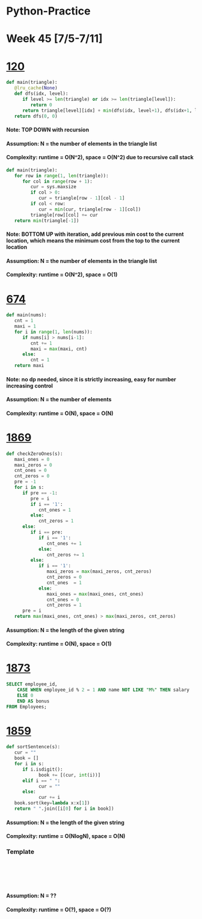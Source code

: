 # Python-Practice

# Week 45 [7/5-7/11]

# [120](https://leetcode.com/problems/triangle/)
```python
def main(triangle):
   @lru_cache(None)
   def dfs(idx, level):
      if level >= len(triangle) or idx >= len(triangle[level]):
         return 0
      return triangle[level][idx] + min(dfs(idx, level+1), dfs(idx+1, level+1))
   return dfs(0, 0)
```
#### Note: TOP DOWN with recursion
#### Assumption: N = the number of elements in the triangle list
#### Complexity: runtime = O(N^2), space = O(N^2) due to recursive call stack

```python
def main(triangle):
   for row in range(1, len(triangle)):
      for col in range(row + 1):
         cur = sys.maxsize
         if col > 0:
            cur = triangle[row - 1][col - 1]
         if col < row:
            cur = min(cur, triangle[row - 1][col])
         triangle[row][col] += cur
   return min(triangle[-1])
```
#### Note: BOTTOM UP with iteration, add previous min cost to the current location, which means the minimum cost from the top to the current location
#### Assumption: N = the number of elements in the triangle list
#### Complexity: runtime = O(N^2), space = O(1)

# [674](https://leetcode.com/problems/longest-continuous-increasing-subsequence/)
```python
def main(nums):
   cnt = 1
   maxi = 1
   for i in range(1, len(nums)):
      if nums[i] > nums[i-1]:
         cnt += 1
         maxi = max(maxi, cnt)
      else:
         cnt = 1
   return maxi
```
#### Note: no dp needed, since it is strictly increasing, easy for number increasing control
#### Assumption: N = the number of elements
#### Complexity: runtime = O(N), space = O(N)

# [1869](https://leetcode.com/problems/longer-contiguous-segments-of-ones-than-zeros/)
```python
def checkZeroOnes(s):
   maxi_ones = 0
   maxi_zeros = 0
   cnt_ones = 0
   cnt_zeros = 0
   pre = -1
   for i in s:
      if pre == -1:
         pre = i
         if i == '1':
            cnt_ones = 1
         else:
            cnt_zeros = 1
      else:
         if i == pre:
            if i == '1':
               cnt_ones += 1
            else:
               cnt_zeros += 1
         else:
            if i == '1':
               maxi_zeros = max(maxi_zeros, cnt_zeros)
               cnt_zeros = 0
               cnt_ones  = 1
            else:
               maxi_ones = max(maxi_ones, cnt_ones)
               cnt_ones = 0
               cnt_zeros = 1
      pre = i
   return max(maxi_ones, cnt_ones) > max(maxi_zeros, cnt_zeros)                
```
#### Assumption: N = the length of the given string
#### Complexity: runtime = O(N), space = O(1)

# [1873](https://leetcode.com/problems/calculate-special-bonus/)
```sql
SELECT employee_id,
    CASE WHEN employee_id % 2 = 1 AND name NOT LIKE "M%" THEN salary
    ELSE 0
    END AS bonus
FROM Employees;
```

# [1859](https://leetcode.com/problems/sorting-the-sentence/)
```python
def sortSentence(s):
   cur = ""
   book = []
   for i in s:
      if i.isdigit():
            book += [(cur, int(i))]
      elif i == " ":
            cur = ""
      else:
            cur += i
   book.sort(key=lambda x:x[1])
   return " ".join([i[0] for i in book])
```
#### Assumption: N = the length of the given string
#### Complexity: runtime = O(NlogN), space = O(N)


### Template
# []()
```sql
```

# []()
```python
```
#### Assumption: N = ??
#### Complexity: runtime = O(?), space = O(?)
